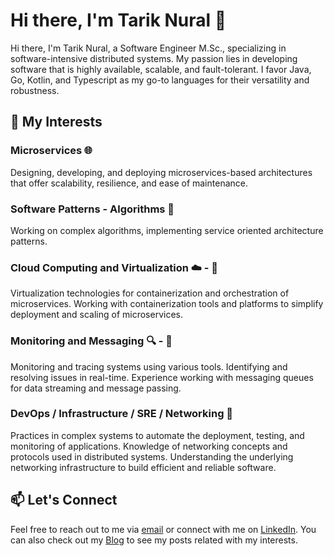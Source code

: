 # Hi there, I'm Tarik Nural 👋

Hi there, I'm Tarik Nural, a Software Engineer M.Sc., specializing in software-intensive distributed systems. My passion lies in developing software that is highly available, scalable, and fault-tolerant. I favor Java, Go, Kotlin, and Typescript as my go-to languages for their versatility and robustness.

## 🚀 My Interests

### Microservices 🌐
Designing, developing, and deploying microservices-based architectures that offer scalability, resilience, and ease of maintenance.

### Software Patterns - Algorithms 🧮
Working on complex algorithms, implementing service oriented architecture patterns.

### Cloud Computing and Virtualization ☁️ - 🐳
Virtualization technologies for containerization and orchestration of microservices. Working with containerization tools and platforms to simplify deployment and scaling of microservices.

### Monitoring and Messaging 🔍 - 📨
Monitoring and tracing systems using various tools. Identifying and resolving issues in real-time. Experience working with messaging queues for data streaming and message passing.

### DevOps / Infrastructure / SRE / Networking 🤝
Practices in complex systems to automate the deployment, testing, and monitoring of applications. Knowledge of networking concepts and protocols used in distributed systems. Understanding the underlying networking infrastructure to build efficient and reliable software.

## 📫 Let's Connect

Feel free to reach out to me via [email](mailto:tariknural00@gmail.com) or connect with me on [LinkedIn](https://www.linkedin.com/in/tarik-nural/). You can also check out my [Blog](https://adevblog.site) to see my posts related with my interests.
